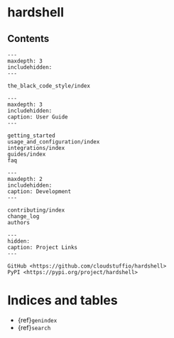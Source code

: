 <!--
black documentation master file, created by
sphinx-quickstart on Fri Mar 23 10:53:30 2018.
-->

# hardshell

## Contents

```{toctree}
---
maxdepth: 3
includehidden:
---

the_black_code_style/index
```

```{toctree}
---
maxdepth: 3
includehidden:
caption: User Guide
---

getting_started
usage_and_configuration/index
integrations/index
guides/index
faq
```

```{toctree}
---
maxdepth: 2
includehidden:
caption: Development
---

contributing/index
change_log
authors
```

```{toctree}
---
hidden:
caption: Project Links
---

GitHub <https://github.com/cloudstuffio/hardshell>
PyPI <https://pypi.org/project/hardshell>
```

# Indices and tables

- {ref}`genindex`
- {ref}`search`

